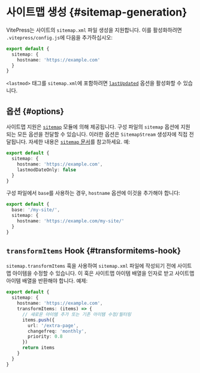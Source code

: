 # 사이트맵 생성 {#sitemap-generation}

VitePress는 사이트의 `sitemap.xml` 파일 생성을 지원합니다. 이를 활성화하려면 `.vitepress/config.js`에 다음을 추가하십시오:

```ts
export default {
  sitemap: {
    hostname: 'https://example.com'
  }
}
```

`<lastmod>` 태그를 `sitemap.xml`에 포함하려면 [`lastUpdated`](../reference/default-theme-last-updated) 옵션을 활성화할 수 있습니다.

## 옵션 {#options}

사이트맵 지원은 [`sitemap`](https://www.npmjs.com/package/sitemap) 모듈에 의해 제공됩니다. 구성 파일의 `sitemap` 옵션에 지원되는 모든 옵션을 전달할 수 있습니다. 이러한 옵션은 `SitemapStream` 생성자에 직접 전달됩니다. 자세한 내용은 [`sitemap` 문서](https://www.npmjs.com/package/sitemap#options-you-can-pass)를 참고하세요. 예:

```ts
export default {
  sitemap: {
    hostname: 'https://example.com',
    lastmodDateOnly: false
  }
}
```

구성 파일에서 `base`를 사용하는 경우, `hostname` 옵션에 이것을 추가해야 합니다:

```ts
export default {
  base: '/my-site/',
  sitemap: {
    hostname: 'https://example.com/my-site/'
  }
}
```

## `transformItems` Hook {#transformitems-hook}

`sitemap.transformItems` 훅을 사용하여 `sitemap.xml` 파일에 작성되기 전에 사이트맵 아이템을 수정할 수 있습니다. 이 훅은 사이트맵 아이템 배열을 인자로 받고 사이트맵 아이템 배열을 반환해야 합니다. 예제:

```ts
export default {
  sitemap: {
    hostname: 'https://example.com',
    transformItems: (items) => {
      // 새로운 아이템 추가 또는 기존 아이템 수정/필터링
      items.push({
        url: '/extra-page',
        changefreq: 'monthly',
        priority: 0.8
      })
      return items
    }
  }
}
```
